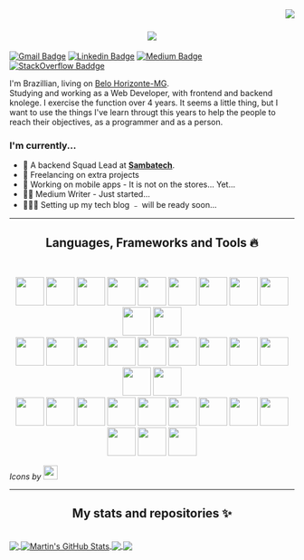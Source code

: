 <img align="right" src="https://visitor-badge.laobi.icu/badge?page_id=EmmanuelVinicius.EmmanuelVinicius">

<h1 align="center">
  <a href="https://git.io/typing-svg">
    <img src="https://readme-typing-svg.herokuapp.com/?lines=Hello,+There!+👋;I+am+Emmanuel+Vinicius;Welcome+to+my+profile!&center=true&size=30">
  </a>
</h1>

[![Gmail Badge](https://img.shields.io/badge/-Email-c14438?style=flat-square&logo=Gmail&logoColor=white&link=mailto:emmanuel.vinicius.98@gmail.com)](mailto:emmanuel.vinicius.98@gmail.com)
[![Linkedin Badge](https://img.shields.io/badge/-Linkedin-blue?style=flat-square&logo=Linkedin&logoColor=white&link=https://www.linkedin.com/in/emmanuel-vinicius/)](https://www.linkedin.com/in/emmanuel-vinicius/) 
[![Medium Badge](https://img.shields.io/badge/-Medium-black?style=flat-square&logo=Medium&logoColor=white&link=https://medium.com/@emmanuel.vinicius.98)](https://medium.com/@emmanuel.vinicius.98)
[![StackOverflow Baddge](https://img.shields.io/badge/-StackOverflow-orange?style=flat-square&logo=StackOverflow&logoColor=white&link=https://stackoverflow.com/users/10738827/emmanuel-vinicius)](https://stackoverflow.com/users/10738827/emmanuel-vinicius)

I'm Brazillian, living on [Belo Horizonte-MG](http://portalbelohorizonte.com.br/inicio).
<br>
Studying and working as a Web Developer, with frontend and backend knolege. I exercise the function over 4 years. It seems a little thing, but I want to use the things I've learn througt this years to help the people to reach their objectives, as a programmer and as a person.
<br>

### I'm currently...

 - 🐝 A backend Squad Lead at [**Sambatech**](https://sambatech.com/).
 - 💼 Freelancing on extra projects
 - 📱 Working on mobile apps - It is not on the stores... Yet...
 - ✍🏻 Medium Writer - Just started...
 - 👷🏽‍♂️ Setting up my tech blog ﹣ will be ready soon...


<hr>
<h2 align="center">Languages, Frameworks and Tools 🔥</h2>
<br />
<p align="center">
  <img width=50 src="https://cdn.jsdelivr.net/gh/devicons/devicon/icons/csharp/csharp-plain.svg" />
  <img width=50 src="https://cdn.jsdelivr.net/gh/devicons/devicon/icons/dotnetcore/dotnetcore-original.svg" />
  <img width=50 src="https://cdn.jsdelivr.net/gh/devicons/devicon/icons/microsoftsqlserver/microsoftsqlserver-plain-wordmark.svg" />
  <img width=50 src="https://cdn.jsdelivr.net/gh/devicons/devicon/icons/visualstudio/visualstudio-plain-wordmark.svg" />
  <img width=50 src="https://cdn.jsdelivr.net/gh/devicons/devicon/icons/vscode/vscode-original-wordmark.svg" />
  <img width=50 src="https://cdn.jsdelivr.net/gh/devicons/devicon/icons/azure/azure-original-wordmark.svg" />
  <img width=50 src="https://cdn.jsdelivr.net/gh/devicons/devicon/icons/javascript/javascript-plain.svg" />
  <img width=50 src="https://cdn.jsdelivr.net/gh/devicons/devicon/icons/typescript/typescript-plain.svg" />
  <img width=50 src="https://cdn.jsdelivr.net/gh/devicons/devicon/icons/adonisjs/adonisjs-original-wordmark.svg" />
  <img width=50 src="https://cdn.jsdelivr.net/gh/devicons/devicon/icons/nodejs/nodejs-plain-wordmark.svg" />
  <img width=50 src="https://cdn.jsdelivr.net/gh/devicons/devicon/icons/react/react-original.svg" />
  <br />
  <img width=50 src="https://cdn.jsdelivr.net/gh/devicons/devicon/icons/angularjs/angularjs-plain.svg" />
  <img width=50 src="https://cdn.jsdelivr.net/gh/devicons/devicon/icons/git/git-plain-wordmark.svg" />
  <img width=50 src="https://cdn.jsdelivr.net/gh/devicons/devicon/icons/github/github-original.svg" />
  <img width=50 src="https://cdn.jsdelivr.net/gh/devicons/devicon/icons/gitlab/gitlab-plain-wordmark.svg" />
  <img width=50 src="https://cdn.jsdelivr.net/gh/devicons/devicon/icons/docker/docker-plain-wordmark.svg" />
  <img width=50 src="https://cdn.jsdelivr.net/gh/devicons/devicon/icons/amazonwebservices/amazonwebservices-plain-wordmark.svg" />
  <img width=50 src="https://cdn.jsdelivr.net/gh/devicons/devicon/icons/bash/bash-plain.svg" />
  <img width=50 src="https://cdn.jsdelivr.net/gh/devicons/devicon/icons/circleci/circleci-plain-wordmark.svg" />
  <img width=50 src="https://cdn.jsdelivr.net/gh/devicons/devicon/icons/css3/css3-plain-wordmark.svg" />
  <img width=50 src="https://cdn.jsdelivr.net/gh/devicons/devicon/icons/dart/dart-plain-wordmark.svg" />
  <img width=50 src="https://cdn.jsdelivr.net/gh/devicons/devicon/icons/express/express-original.svg" />
  <br />
  <img width=50 src="https://cdn.jsdelivr.net/gh/devicons/devicon/icons/firebase/firebase-plain-wordmark.svg" />
  <img width=50 src="https://cdn.jsdelivr.net/gh/devicons/devicon/icons/flutter/flutter-original.svg" />
  <img width=50 src="https://cdn.jsdelivr.net/gh/devicons/devicon/icons/googlecloud/googlecloud-plain-wordmark.svg" />
  <img width=50 src="https://cdn.jsdelivr.net/gh/devicons/devicon/icons/graphql/graphql-plain-wordmark.svg" />
  <img width=50 src="https://cdn.jsdelivr.net/gh/devicons/devicon/icons/heroku/heroku-plain-wordmark.svg" />
  <img width=50 src="https://cdn.jsdelivr.net/gh/devicons/devicon/icons/html5/html5-plain-wordmark.svg" />
  <img width=50 src="https://cdn.jsdelivr.net/gh/devicons/devicon/icons/java/java-plain-wordmark.svg" />
  <img width=50 src="https://cdn.jsdelivr.net/gh/devicons/devicon/icons/mocha/mocha-plain.svg" />
  <img width=50 src="https://cdn.jsdelivr.net/gh/devicons/devicon/icons/mongodb/mongodb-plain-wordmark.svg" />
  <img width=50 src="https://cdn.jsdelivr.net/gh/devicons/devicon/icons/mysql/mysql-plain-wordmark.svg" />
  <img width=50 src="https://cdn.jsdelivr.net/gh/devicons/devicon/icons/npm/npm-original-wordmark.svg" />
  <img width=50 src="https://cdn.jsdelivr.net/gh/devicons/devicon/icons/postgresql/postgresql-plain-wordmark.svg" />
</p>

*Icons by* [<img width= 25 src="https://cdn.jsdelivr.net/gh/devicons/devicon/icons/devicon/devicon-original-wordmark.svg" />](https://devicon.dev/)

<hr>

<h2 align="center">My stats and repositories ✨</h2>

<br />


<a href="https://github.com/MartinHeinz/MartinHeinz">
  <img align="center" src="https://github-readme-stats.vercel.app/api/top-langs/?username=EmmanuelVinicius&hide=java,html,tex&title_color=ffffff&text_color=c9cacc&icon_color=2bbc8a&bg_color=1d1f21&langs_count=3" />
</a>
<a href="https://github.com/MartinHeinz/MartinHeinz">
  <img align="center" src="https://github-readme-stats.vercel.app/api?username=EmmanuelVinicius&show_icons=true&line_height=27&count_private=true&title_color=ffffff&text_color=c9cacc&icon_color=2bbc8a&bg_color=1d1f21" alt="Martin's GitHub Stats" />
</a>

<a href="https://github.com/MartinHeinz/python-project-blueprint">
  <img align="center" src="https://github-readme-stats.vercel.app/api/pin/?username=EmmanuelVinicius&repo=DesafiosCSharp&title_color=ffffff&text_color=c9cacc&icon_color=2bbc8a&bg_color=1d1f21" />
</a>


<a href="https://github.com/MartinHeinz/go-project-blueprint">
  <img align="center" src="https://github-readme-stats.vercel.app/api/pin/?username=EmmanuelVinicius&repo=Hapi-Angular&title_color=ffffff&text_color=c9cacc&icon_color=2bbc8a&bg_color=1d1f21" />
</a>    
